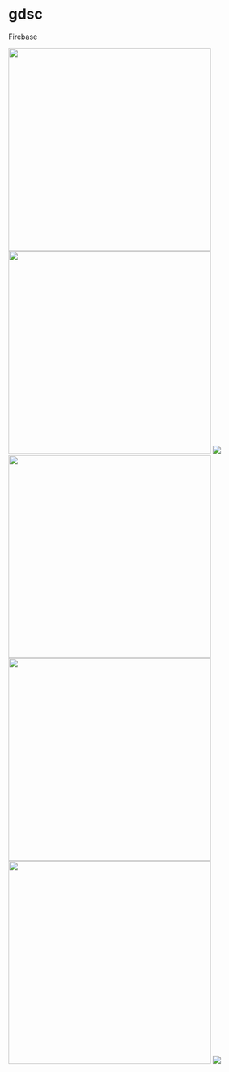 # gdsc
 Firebase

<img src="https://user-images.githubusercontent.com/87747431/190618725-bd9301f5-91aa-403b-b97f-ad10f14ee6ca.png" width="400">
<img src="https://user-images.githubusercontent.com/87747431/190618738-6938f2fe-9ade-47e7-aff4-4b381cdcc6a5.png" width="400">
<img src="https://user-images.githubusercontent.com/87747431/190618744-be81fac8-05e5-4790-8eae-7b4b15087fc4.png" >
<img src="https://user-images.githubusercontent.com/87747431/190618762-b636f16b-0e43-4e86-a05c-24f8dd6a632a.png" width="400">
<img src="https://user-images.githubusercontent.com/87747431/190618770-3448f5e0-4c3d-4084-8b3c-549ac8adfe6e.png" width="400">
<img src="https://user-images.githubusercontent.com/87747431/190618778-5c7f8ab3-10ac-48a9-9d58-d549c0132663.png" width="400">
<img src="https://user-images.githubusercontent.com/87747431/190618785-94ff52ee-bf9e-49e3-b1ba-e8518f13af15.png" >
